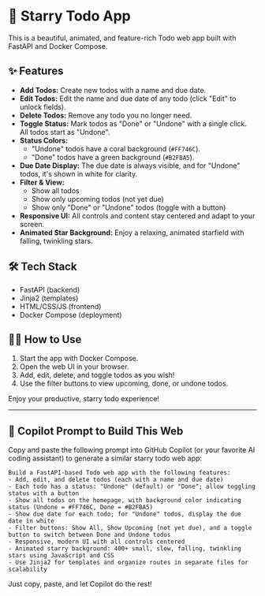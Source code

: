 # 🚀 Starry Todo App

This is a beautiful, animated, and feature-rich Todo web app built with FastAPI and Docker Compose.

## ✨ Features

- **Add Todos:** Create new todos with a name and due date.
- **Edit Todos:** Edit the name and due date of any todo (click "Edit" to unlock fields).
- **Delete Todos:** Remove any todo you no longer need.
- **Toggle Status:** Mark todos as "Done" or "Undone" with a single click. All todos start as "Undone".
- **Status Colors:**
  - "Undone" todos have a coral background (`#FF746C`).
  - "Done" todos have a green background (`#B2FBA5`).
- **Due Date Display:** The due date is always visible, and for "Undone" todos, it's shown in white for clarity.
- **Filter & View:**
  - Show all todos
  - Show only upcoming todos (not yet due)
  - Show only "Done" or "Undone" todos (toggle with a button)
- **Responsive UI:** All controls and content stay centered and adapt to your screen.
- **Animated Star Background:** Enjoy a relaxing, animated starfield with falling, twinkling stars.

## 🛠️ Tech Stack
- FastAPI (backend)
- Jinja2 (templates)
- HTML/CSS/JS (frontend)
- Docker Compose (deployment)

## 🧑‍💻 How to Use
1. Start the app with Docker Compose.
2. Open the web UI in your browser.
3. Add, edit, delete, and toggle todos as you wish!
4. Use the filter buttons to view upcoming, done, or undone todos.

Enjoy your productive, starry todo experience!

---

## 📝 Copilot Prompt to Build This Web

Copy and paste the following prompt into GitHub Copilot (or your favorite AI coding assistant) to generate a similar starry todo web app:

```
Build a FastAPI-based Todo web app with the following features:
- Add, edit, and delete todos (each with a name and due date)
- Each todo has a status: "Undone" (default) or "Done"; allow toggling status with a button
- Show all todos on the homepage, with background color indicating status (Undone = #FF746C, Done = #B2FBA5)
- Show due date for each todo; for "Undone" todos, display the due date in white
- Filter buttons: Show All, Show Upcoming (not yet due), and a toggle button to switch between Done and Undone todos
- Responsive, modern UI with all controls centered
- Animated starry background: 400+ small, slow, falling, twinkling stars using JavaScript and CSS
- Use Jinja2 for templates and organize routes in separate files for scalability
```

Just copy, paste, and let Copilot do the rest!
